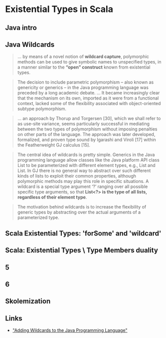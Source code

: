 # Existential Types in Scala

## Java intro
## Java Wildcards
> ... by means of a novel notion of **wildcard capture**, polymorphic methods can be used to give symbolic names 
> to unspecified types, in a manner similar to the **“open” construct** known from existential types.

> The decision to include parametric polymorphism – also known as genericity or generics – 
> in the Java programming language was preceded by a long academic debate. ... It became increasingly clear 
> that the mechanism on its own, imported as it were from a functional context, lacked some of 
> the flexibility associated with object-oriented subtype polymorphism.

> ... an approach by Thorup and Torgersen [30], which we shall refer to as use-site variance, seems
> particularly successful in mediating between the two types of polymorphism without imposing penalties on other parts
> of the language. The approach was later developed, formalized, and proven type sound by Igarashi and Viroli [17]
> within the Featherweight GJ calculus [15].

> The central idea of wildcards is pretty simple. Generics in the Java programming language allow classes like the Java
> platform API class List to be parameterized with different element types, e.g., List<Integer> and List<String>. In GJ there
> is no general way to abstract over such different kinds of
> lists to exploit their common properties, although polymorphic methods may play this role in specific situations. A
> wildcard is a special type argument ‘?’ ranging over all possible specific type arguments, so that **List<?> is the type of
> all lists, regardless of their element type**.

> The motivation behind wildcards is to increase the flexibility of generic types by abstracting over the actual arguments of a parameterized type.



## Scala Existential Types: 'forSome' and 'wildcard'
## Scala: Existential Types \ Type Members duality
## 5
## 6
## Skolemization
## Links
- ["Adding Wildcards to the Java Programming Language"](http://www.gafter.com/~neal/wildcards.pdf)
